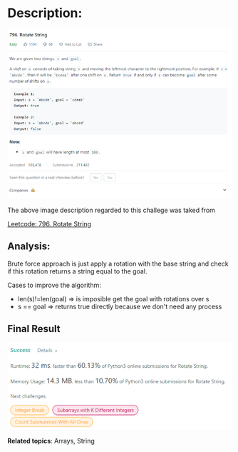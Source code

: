 # Description:

![challenge image from: {challenge page}.com](challenge.png)

The above image description regarded to this challege was taked from

[Leetcode: 796. Rotate String](https://leetcode.com/problems/rotate-string/)

## Analysis:

Brute force approach is just apply a rotation with the base string and check if
this rotation returns a string equal to the goal.

Cases to improve the algorithm:

- len(s)!=len(goal) => is imposible get the goal with rotations over s
- s == goal => returns true directly because we don't need any process

## Final Result

![final result: {challenge page}.com](summary_image.png)

**Related topics**: Arrays, String
